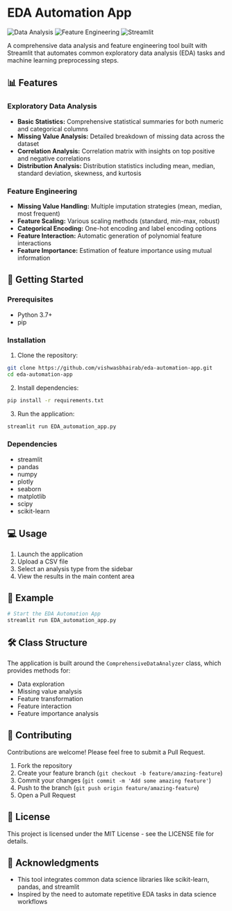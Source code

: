 # EDA Automation App

![Data Analysis](https://img.shields.io/badge/Data-Analysis-blue)
![Feature Engineering](https://img.shields.io/badge/Feature-Engineering-green)
![Streamlit](https://img.shields.io/badge/Streamlit-App-FF4B4B)

A comprehensive data analysis and feature engineering tool built with Streamlit that automates common exploratory data analysis (EDA) tasks and machine learning preprocessing steps.

## 📊 Features

### Exploratory Data Analysis
- **Basic Statistics:** Comprehensive statistical summaries for both numeric and categorical columns
- **Missing Value Analysis:** Detailed breakdown of missing data across the dataset
- **Correlation Analysis:** Correlation matrix with insights on top positive and negative correlations
- **Distribution Analysis:** Distribution statistics including mean, median, standard deviation, skewness, and kurtosis

### Feature Engineering
- **Missing Value Handling:** Multiple imputation strategies (mean, median, most frequent)
- **Feature Scaling:** Various scaling methods (standard, min-max, robust)
- **Categorical Encoding:** One-hot encoding and label encoding options
- **Feature Interaction:** Automatic generation of polynomial feature interactions
- **Feature Importance:** Estimation of feature importance using mutual information

## 🚀 Getting Started

### Prerequisites
- Python 3.7+
- pip

### Installation

1. Clone the repository:
```bash
git clone https://github.com/vishwasbhairab/eda-automation-app.git
cd eda-automation-app
```

2. Install dependencies:
```bash
pip install -r requirements.txt
```

3. Run the application:
```bash
streamlit run EDA_automation_app.py
```

### Dependencies
- streamlit
- pandas
- numpy
- plotly
- seaborn
- matplotlib
- scipy
- scikit-learn

## 💻 Usage

1. Launch the application
2. Upload a CSV file
3. Select an analysis type from the sidebar
4. View the results in the main content area

## 🧪 Example

```python
# Start the EDA Automation App
streamlit run EDA_automation_app.py
```

## 🛠️ Class Structure

The application is built around the `ComprehensiveDataAnalyzer` class, which provides methods for:

- Data exploration
- Missing value analysis
- Feature transformation
- Feature interaction
- Feature importance analysis

## 📝 Contributing

Contributions are welcome! Please feel free to submit a Pull Request.

1. Fork the repository
2. Create your feature branch (`git checkout -b feature/amazing-feature`)
3. Commit your changes (`git commit -m 'Add some amazing feature'`)
4. Push to the branch (`git push origin feature/amazing-feature`)
5. Open a Pull Request

## 📄 License

This project is licensed under the MIT License - see the LICENSE file for details.

## 🙏 Acknowledgments

- This tool integrates common data science libraries like scikit-learn, pandas, and streamlit
- Inspired by the need to automate repetitive EDA tasks in data science workflows
